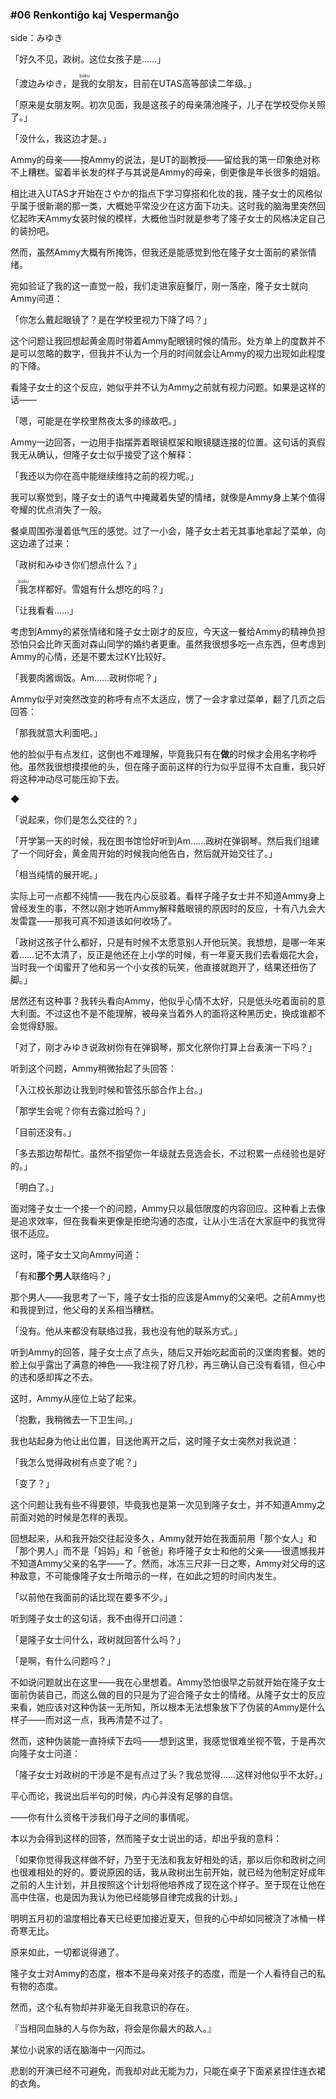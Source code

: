 ### #06 Renkontiĝo kaj Vespermanĝo

side：みゆき

「好久不见，政树。这位女孩子是……」

「渡边みゆき，是<ruby>我<rt>boku</rt></ruby>的女朋友，目前在UTAS高等部读二年级。」

「原来是女朋友啊。初次见面，我是这孩子的母亲蒲池隆子，儿子在学校受你关照了。」

「没什么，我这边才是。」

Ammy的母亲——按Ammy的说法，是UT的副教授——留给我的第一印象绝对称不上糟糕。留着半长发的样子与其说是Ammy的母亲，倒更像是年长很多的姐姐。

相比进入UTAS才开始在さやか的指点下学习穿搭和化妆的我，隆子女士的风格似乎属于很新潮的那一类，大概她平常没少在这方面下功夫。这时我的脑海里突然回忆起昨天Ammy女装时候的模样，大概他当时就是参考了隆子女士的风格决定自己的装扮吧。

然而，虽然Ammy大概有所掩饰，但我还是能感觉到他在隆子女士面前的紧张情绪。

宛如验证了我的这一直觉一般，我们走进家庭餐厅，刚一落座，隆子女士就向Ammy问道：

「你怎么戴起眼镜了？是在学校里视力下降了吗？」

这个问题让我回想起黄金周时带着Ammy配眼镜时候的情形。处方单上的度数并不是可以忽略的数字，但我并不认为一个月的时间就会让Ammy的视力出现如此程度的下降。

看隆子女士的这个反应，她似乎并不认为Ammy之前就有视力问题。如果是这样的话——

「嗯，可能是在学校里熬夜太多的缘故吧。」

Ammy一边回答，一边用手指摆弄着眼镜框架和眼镜腿连接的位置。这句话的真假我无从确认，但隆子女士似乎接受了这个解释：

「我还以为你在高中能继续维持之前的视力呢。」

我可以察觉到，隆子女士的语气中掩藏着失望的情绪，就像是Ammy身上某个值得夸耀的优点消失了一般。

餐桌周围弥漫着低气压的感觉。过了一小会，隆子女士若无其事地拿起了菜单，向这边递了过来：

「政树和みゆき你们想点什么？」

「<ruby>我<rt>boku</rt></ruby>怎样都好。雪姐有什么想吃的吗？」

「让我看看……」

考虑到Ammy的紧张情绪和隆子女士刚才的反应，今天这一餐给Ammy的精神负担恐怕只会比昨天面对森山同学的婚约者更重。虽然我很想多吃一点东西，但考虑到Ammy的心情，还是不要太过KY比较好。

「我要肉酱焗饭。Am……政树你呢？」

Ammy似乎对突然改变的称呼有点不太适应，愣了一会才拿过菜单，翻了几页之后回答：

「那我就意大利面吧。」

他的脸似乎有点发红，这倒也不难理解，毕竟我只有在**做**的时候才会用名字称呼他。虽然我很想摸摸他的头，但在隆子面前这样的行为似乎显得不太自重，我只好将这种冲动尽可能压抑下去。

◆

「说起来，你们是怎么交往的？」

「开学第一天的时候，我在图书馆恰好听到Am……政树在弹钢琴。然后我们组建了一个同好会，黄金周开始的时候我向他告白，然后就开始交往了。」

「相当纯情的展开呢。」

实际上可一点都不纯情——我在内心反驳着。看样子隆子女士并不知道Ammy身上曾经发生的事，不然以刚才她听Ammy解释戴眼镜的原因时的反应，十有八九会大发雷霆——那我可真不知道该如何收场了。

「政树这孩子什么都好，只是有时候不太愿意别人开他玩笑。我想想，是哪一年来着……记不太清了，反正是他还在上小学的时候，有一年夏天我们去看烟花大会，当时我一个闺蜜开了他和另一个小女孩的玩笑，他直接就跑开了，结果还扭伤了脚。」

居然还有这种事？我转头看向Ammy，他似乎心情不太好，只是低头吃着面前的意大利面。不过这也不是不能理解，被母亲当着外人的面将这种黑历史，换成谁都不会觉得舒服。

「对了，刚才みゆき说政树你有在弹钢琴，那文化祭你打算上台表演一下吗？」

听到这个问题，Ammy稍微抬起了头回答：

「入江校长那边让我到时候和管弦乐部合作上台。」

「那学生会呢？你有去露过脸吗？」

「目前还没有。」

「多去那边帮帮忙。虽然不指望你一年级就去竞选会长，不过积累一点经验也是好的。」

「明白了。」

面对隆子女士一个接一个的问题，Ammy只以最低限度的内容回应。这种看上去像是追求效率，但在我看来更像是拒绝沟通的态度，让从小生活在大家庭中的我觉得很不适应。

这时，隆子女士又向Ammy问道：

「有和**那个男人**联络吗？」

那个男人——我思考了一下，隆子女士指的应该是Ammy的父亲吧。之前Ammy也和我提到过，他父母的关系相当糟糕。

「没有。他从来都没有联络过我，我也没有他的联系方式。」

听到Ammy的回答，隆子女士点了点头，随后又开始吃起面前的汉堡肉套餐。她的脸上似乎露出了满意的神色——我注视了好几秒，再三确认自己没有看错，但心中的违和感却挥之不去。

这时，Ammy从座位上站了起来。

「抱歉，我稍微去一下卫生间。」

我也站起身为他让出位置，目送他离开之后，这时隆子女士突然对我说道：

「我怎么觉得政树有点变了呢？」

「变了？」

这个问题让我有些不得要领，毕竟我也是第一次见到隆子女士，并不知道Ammy之前面对她的时候是怎样的表现。

回想起来，从和我开始交往起没多久，Ammy就开始在我面前用「那个女人」和「那个男人」而不是「妈妈」和「爸爸」称呼隆子女士和他的父亲——很遗憾我并不知道Ammy父亲的名字——了。然而，冰冻三尺非一日之寒，Ammy对父母的这种敌意，不可能像隆子女士所暗示的一样，在如此之短的时间内发生。

「以前他在我面前的话比现在要多不少。」

听到隆子女士的这句话，我不由得开口问道：

「是隆子女士问什么，政树就回答什么吗？」

「是啊，有什么问题吗？」

不如说问题就出在这里——我在心里想着。Ammy恐怕很早之前就开始在隆子女士面前伪装自己，而这么做的目的只是为了迎合隆子女士的情绪。从隆子女士的反应来看，她应该对这种伪装一无所知，所以根本无法想象放下了伪装的Ammy是什么样子——而对这一点，我再清楚不过了。

然而，这种伪装能一直持续下去吗——想到这里，我感觉很难坐视不管，于是再次向隆子女士问道：

「隆子女士对政树的干涉是不是有点过了头？我总觉得……这样对他似乎不太好。」

平心而论，我说出后半句的时候，内心并没有足够的自信。

——你有什么资格干涉我们母子之间的事情呢。

本以为会得到这样的回答，然而隆子女士说出的话，却出乎我的意料：

「如果你觉得我这样做不好，乃至于无法和我友好相处的话，那以后你和政树之间也很难相处的好的。要说原因的话，我从政树出生前开始，就已经为他制定好成年之前的人生计划，并且按照这个计划将他培养成了现在这个样子。至于现在让他在高中住宿，也是因为我认为他已经能够自律完成我的计划。」

明明五月初的温度相比春天已经更加接近夏天，但我的心中却如同被浇了冰桶一样奇寒无比。

原来如此，一切都说得通了。

隆子女士对Ammy的态度，根本不是母亲对孩子的态度，而是一个人看待自己的私有物的态度。

然而，这个私有物却并非毫无自我意识的存在。

『当相同血脉的人与你为敌，将会是你最大的敌人。』

某位小说家的话在脑海中一闪而过。

悲剧的开演已经不可避免，而我却对此无能为力，只能在桌子下面紧紧捏住连衣裙的衣角。
